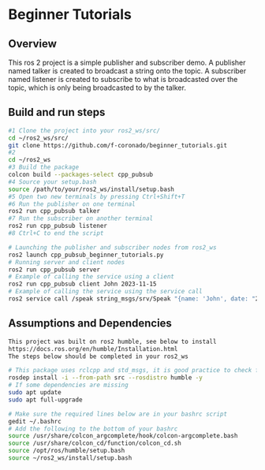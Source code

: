 # Beginner Tutorials

## Overview
This ros 2 project is a simple publisher and subscriber demo. A publisher named talker is created to broadcast a string onto the topic. A subscriber named listener is created to subscribe to what is broadcasted over the topic, which is only being broadcasted to by the talker. 

## Build and run steps
```bash
#1 Clone the project into your ros2_ws/src/
cd ~/ros2_ws/src/
git clone https://github.com/f-coronado/beginner_tutorials.git
#2 
cd ~/ros2_ws
#3 Build the package
colcon build --packages-select cpp_pubsub
#4 Source your setup.bash
source /path/to/your/ros2_ws/install/setup.bash
#5 Open two new terminals by pressing Ctrl+Shift+T
#6 Run the publisher on one terminal
ros2 run cpp_pubsub talker
#7 Run the subscriber on another terminal
ros2 run cpp_pubsub listener
#8 Ctrl+C to end the script

# Launching the publisher and subscriber nodes from ros2_ws
ros2 launch cpp_pubsub_beginner_tutorials.py
# Running server and client nodes
ros2 run cpp_pubsub server
# Example of calling the service using a client
ros2 run cpp_pubsub client John 2023-11-15
# Example of calling the service using the service call
ros2 service call /speak string_msgs/srv/Speak "{name: 'John', date: "2023-11-15"}"

```

## Assumptions and Dependencies
```bash
This project was built on ros2 humble, see below to install
https://docs.ros.org/en/humble/Installation.html
The steps below should be completed in your ros2_ws

# This package uses rclcpp and std_msgs, it is good practice to check for missing dependencies before building
rosdep install -i --from-path src --rosdistro humble -y
# If some dependencies are missing
sudo apt update
sudo apt full-upgrade

# Make sure the required lines below are in your bashrc script
gedit ~/.bashrc
# Add the following to the bottom of your bashrc
source /usr/share/colcon_argcomplete/hook/colcon-argcomplete.bash
source /usr/share/colcon_cd/function/colcon_cd.sh
source /opt/ros/humble/setup.bash
source ~/ros2_ws/install/setup.bash

```

